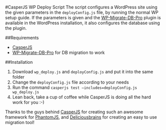 #CasperJS WP Deploy Script
The script configures a WordPress site using the given parameters in the `deployConfig.js` file, by running the normal WP setup guide.
If the parameters is given and the [WP-Migrate-DB-Pro](https://deliciousbrains.com/wp-migrate-db-pro/) plugin is available in the WordPress installation, it also configures the database using the plugin.

##Requirements
-  [CasperJS](http://capserjs.org) 
-  [WP-Migrate-DB-Pro](https://deliciousbrains.com/wp-migrate-db-pro/) for DB migration to work

##Installation
1. Download `wp_deploy.js` and `deployConfig.js` and put it into the same folder
2. Change the `deployConfig.js` file according to your needs
3. Run the command `casperjs test —includes=deployConfig.js wp_deploy.js`
4. Lean back, take a cup of coffee while CasperJS is doing all the hard work for you :-)

Thanks to the guys behind [CasperJS](http://casperjs.org) for creating such an awesome framework for [PhantomJS](http://phantomjs.org/), and [Deliciousbrains](https://deliciousbrains.com) for creating an easy to use migration tool!